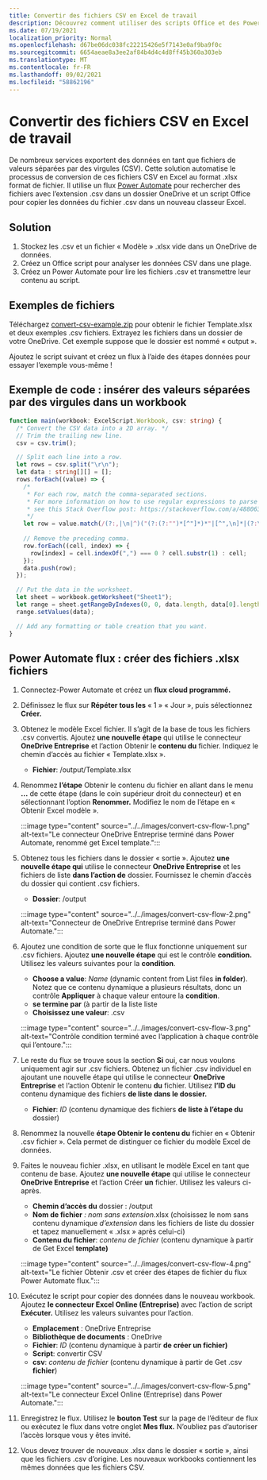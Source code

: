 ```yaml
---
title: Convertir des fichiers CSV en Excel de travail
description: Découvrez comment utiliser des scripts Office et des Power Automate pour créer des .xlsx à partir .csv fichiers.
ms.date: 07/19/2021
localization_priority: Normal
ms.openlocfilehash: d67be06dc038fc22215426e5f7143e0af9ba9f0c
ms.sourcegitcommit: 6654aeae8a3ee2af84b4d4c4d8ff45b360a303eb
ms.translationtype: MT
ms.contentlocale: fr-FR
ms.lasthandoff: 09/02/2021
ms.locfileid: "58862196"
---
```

# <a name="convert-csv-files-to-excel-workbooks"></a>Convertir des fichiers CSV en Excel de travail

De nombreux services exportent des données en tant que fichiers de valeurs séparées par des virgules (CSV). Cette solution automatise le processus de conversion de ces fichiers CSV en Excel au format .xlsx format de fichier. Il utilise un flux [Power Automate](https://flow.microsoft.com) pour rechercher des fichiers avec l’extension .csv dans un dossier OneDrive et un script Office pour copier les données du fichier .csv dans un nouveau classeur Excel.

## <a name="solution"></a>Solution

1. Stockez les .csv et un fichier « Modèle » .xlsx vide dans un OneDrive de données.
1. Créez un Office script pour analyser les données CSV dans une plage.
1. Créez un Power Automate pour lire les fichiers .csv et transmettre leur contenu au script.

## <a name="sample-files"></a>Exemples de fichiers

Téléchargez <a href="https://github.com/OfficeDev/office-scripts-docs/blob/master/docs/resources/samples/convert-csv-example.zip?raw=true">convert-csv-example.zip</a> pour obtenir le fichier Template.xlsx et deux exemples .csv fichiers. Extrayez les fichiers dans un dossier de votre OneDrive. Cet exemple suppose que le dossier est nommé « output ».

Ajoutez le script suivant et créez un flux à l’aide des étapes données pour essayer l’exemple vous-même !

## <a name="sample-code-insert-comma-separated-values-into-a-workbook"></a>Exemple de code : insérer des valeurs séparées par des virgules dans un workbook

```TypeScript
function main(workbook: ExcelScript.Workbook, csv: string) {
  /* Convert the CSV data into a 2D array. */
  // Trim the trailing new line.
  csv = csv.trim();

  // Split each line into a row.
  let rows = csv.split("\r\n");
  let data : string[][] = [];
  rows.forEach((value) => {
    /*
     * For each row, match the comma-separated sections.
     * For more information on how to use regular expressions to parse CSV files,
     * see this Stack Overflow post: https://stackoverflow.com/a/48806378/9227753
     */
    let row = value.match(/(?:,|\n|^)("(?:(?:"")*[^"]*)*"|[^",\n]*|(?:\n|$))/g);
    
    // Remove the preceding comma.
    row.forEach((cell, index) => {
      row[index] = cell.indexOf(",") === 0 ? cell.substr(1) : cell;
    });
    data.push(row);
  });

  // Put the data in the worksheet.
  let sheet = workbook.getWorksheet("Sheet1");
  let range = sheet.getRangeByIndexes(0, 0, data.length, data[0].length);
  range.setValues(data);

  // Add any formatting or table creation that you want.
}
```

## <a name="power-automate-flow-create-new-xlsx-files"></a>Power Automate flux : créer des fichiers .xlsx fichiers

1. Connectez-Power Automate et créez un **flux cloud programmé.** [](https://flow.microsoft.com)
1. Définissez le flux sur **Répéter tous les** « 1 » « Jour », puis sélectionnez **Créer.**
1. Obtenez le modèle Excel fichier. Il s’agit de la base de tous les fichiers .csv convertis. Ajoutez **une nouvelle étape** qui utilise le connecteur **OneDrive Entreprise** et l’action Obtenir le **contenu du** fichier. Indiquez le chemin d’accès au fichier « Template.xlsx ».
    * **Fichier**: /output/Template.xlsx
1. Renommez **l’étape** Obtenir le contenu du fichier en allant dans le menu **...** de cette étape (dans le coin supérieur droit du connecteur) et en sélectionnant l’option **Renommer.** Modifiez le nom de l’étape en « Obtenir Excel modèle ».

     :::image type="content" source="../../images/convert-csv-flow-1.png" alt-text="Le connecteur OneDrive Entreprise terminé dans Power Automate, renommé get Excel template.":::
1. Obtenez tous les fichiers dans le dossier « sortie ». Ajoutez **une nouvelle étape qui** utilise le connecteur **OneDrive Entreprise** et les fichiers de liste **dans l’action de** dossier. Fournissez le chemin d’accès du dossier qui contient .csv fichiers.
    * **Dossier**: /output

    :::image type="content" source="../../images/convert-csv-flow-2.png" alt-text="Connecteur de OneDrive Entreprise terminé dans Power Automate.":::
1. Ajoutez une condition de sorte que le flux fonctionne uniquement sur .csv fichiers. Ajoutez **une nouvelle étape** qui est le contrôle **condition.** Utilisez les valeurs suivantes pour la **condition**.
    * **Choose a value**: *Name* (dynamic content from List files **in folder**). Notez que ce contenu dynamique a plusieurs résultats, donc un contrôle **Appliquer**  à chaque valeur entoure la **condition**.
    * **se termine par** (à partir de la liste liste
    * **Choisissez une valeur**: .csv

    :::image type="content" source="../../images/convert-csv-flow-3.png" alt-text="Contrôle condition terminé avec l’application à chaque contrôle qui l’entoure.":::
1. Le reste du flux se trouve sous la section **Si** oui, car nous voulons uniquement agir sur .csv fichiers. Obtenez un fichier .csv individuel  en ajoutant une nouvelle étape qui utilise le connecteur **OneDrive Entreprise** et l’action Obtenir le contenu **du** fichier. Utilisez **l’ID du** contenu dynamique des fichiers **de liste dans le dossier.**
    * **Fichier**: *ID* (contenu dynamique des fichiers **de liste à l’étape du** dossier)
1. Renommez la nouvelle **étape Obtenir le contenu du** fichier en « Obtenir .csv fichier ». Cela permet de distinguer ce fichier du modèle Excel de données.
1. Faites le nouveau fichier .xlsx, en utilisant le modèle Excel en tant que contenu de base. Ajoutez **une nouvelle étape** qui utilise le connecteur **OneDrive Entreprise** et l’action Créer **un** fichier. Utilisez les valeurs ci-après.
    * **Chemin d’accès du** dossier : /output
    * **Nom de fichier** *: nom sans extension*.xlsx (choisissez  le nom sans contenu dynamique *d’extension* dans les fichiers de liste du dossier et tapez manuellement « .xlsx » après celui-ci)
    * **Contenu du fichier**: *contenu de fichier* (contenu dynamique à partir de Get Excel **template)**

     :::image type="content" source="../../images/convert-csv-flow-4.png" alt-text="Le fichier Obtenir .csv et créer des étapes de fichier du flux Power Automate flux.":::
1. Exécutez le script pour copier des données dans le nouveau workbook. Ajoutez **le connecteur Excel Online (Entreprise)** avec l’action de script **Exécuter.** Utilisez les valeurs suivantes pour l’action.
    * **Emplacement** : OneDrive Entreprise
    * **Bibliothèque de documents** : OneDrive
    * **Fichier**: *ID* (contenu dynamique à partir **de créer un fichier)**
    * **Script**: convertir CSV
    * **csv**: *contenu de fichier* (contenu dynamique à partir de Get .csv **fichier**)

    :::image type="content" source="../../images/convert-csv-flow-5.png" alt-text="Le connecteur Excel Online (Entreprise) dans Power Automate.":::
1. Enregistrez le flux. Utilisez le **bouton Test** sur la page de l’éditeur de flux ou exécutez le flux dans votre onglet **Mes flux.** N’oubliez pas d’autoriser l’accès lorsque vous y êtes invité.
1. Vous devez trouver de nouveaux .xlsx dans le dossier « sortie », ainsi que les fichiers .csv d’origine. Les nouveaux workbooks contiennent les mêmes données que les fichiers CSV.
